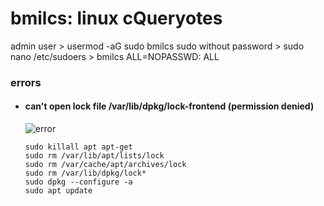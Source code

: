 # bmilcs: linux cQueryotes

admin user
      > usermod -aG sudo bmilcs
sudo without password
      > sudo nano /etc/sudoers
      > bmilcs    ALL=NOPASSWD: ALL



### **errors**

- #### can't open lock file /var/lib/dpkg/lock-frontend (permission denied)

  ![error](https://i.imgur.com/5Om2naZ.png)

      sudo killall apt apt-get
      sudo rm /var/lib/apt/lists/lock
      sudo rm /var/cache/apt/archives/lock
      sudo rm /var/lib/dpkg/lock*
      sudo dpkg --configure -a
      sudo apt update
